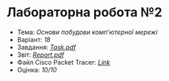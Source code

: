 # Лабораторна робота №2

- Тема: *Основи побудови комп’ютерної мережі*
- Варіант: *18*
- Завдання: [*Task.pdf*](./Task.pdf)
- Звіт: [*Report.pdf*](./Report.pdf)
- Файл Cisco Packet Tracer: [*Link*](./LabFile.pkt)
- Оцінка: *10/10*